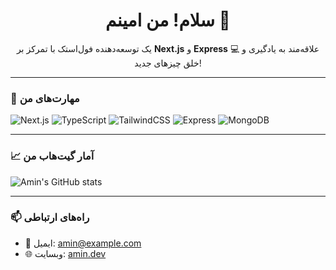<h1 align="center">سلام! من امینم 👋</h1>

<p align="center">
یک توسعه‌دهنده فول‌استک با تمرکز بر <b>Next.js</b> و <b>Express</b> 💻  
علاقه‌مند به یادگیری و خلق چیزهای جدید!
</p>

---

### 🚀 مهارت‌های من

![Next.js](https://img.shields.io/badge/-Next.js-000?&logo=next.js&logoColor=white)
![TypeScript](https://img.shields.io/badge/-TypeScript-3178C6?&logo=typescript&logoColor=white)
![TailwindCSS](https://img.shields.io/badge/-Tailwind-38B2AC?&logo=tailwind-css&logoColor=white)
![Express](https://img.shields.io/badge/-Express-000000?logo=express&logoColor=white)
![MongoDB](https://img.shields.io/badge/-MongoDB-47A248?logo=mongodb&logoColor=white)

---

### 📈 آمار گیت‌هاب من

![Amin's GitHub stats](https://github-readme-stats.vercel.app/api?username=amin-dev&show_icons=true&theme=radical)

---

### 📫 راه‌های ارتباطی

- 📧 ایمیل: amin@example.com
- 🌐 وبسایت: [amin.dev](https://amin.dev)
